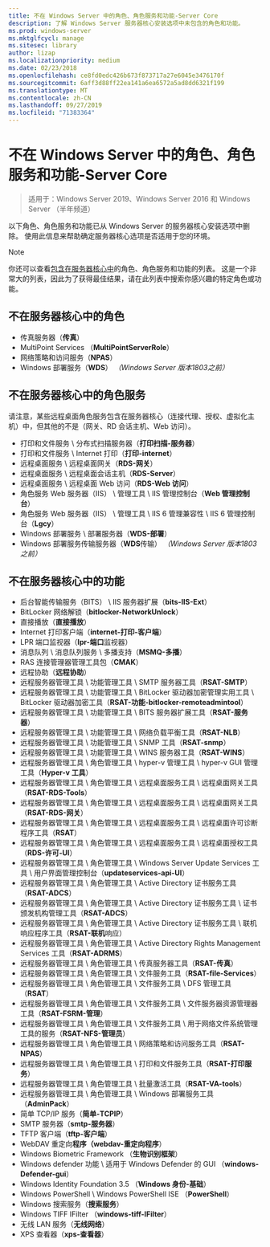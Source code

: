 ```yaml
---
title: 不在 Windows Server 中的角色、角色服务和功能-Server Core
description: 了解 Windows Server 服务器核心安装选项中未包含的角色和功能。
ms.prod: windows-server
ms.mktglfcycl: manage
ms.sitesec: library
author: lizap
ms.localizationpriority: medium
ms.date: 02/23/2018
ms.openlocfilehash: ce8fd0edc426b673f873717a27e6045e3476170f
ms.sourcegitcommit: 6aff3d88ff22ea141a6ea6572a5ad8dd6321f199
ms.translationtype: MT
ms.contentlocale: zh-CN
ms.lasthandoff: 09/27/2019
ms.locfileid: "71383364"
---
```

# <a name="roles-role-services-and-features-not-in-windows-server---server-core"></a>不在 Windows Server 中的角色、角色服务和功能-Server Core

> 适用于：Windows Server 2019、Windows Server 2016 和 Windows Server （半年频道）

以下角色、角色服务和功能已从 Windows Server 的服务器核心安装选项中删除。 使用此信息来帮助确定服务器核心选项是否适用于您的环境。

> [!NOTE]
> 你还可以查看[包含在服务器核心中](server-core-roles-and-services.md)的角色、角色服务和功能的列表。 这是一个非常大的列表，因此为了获得最佳结果，请在此列表中搜索你感兴趣的特定角色或功能。

## <a name="roles-not-in-server-core"></a>不在服务器核心中的角色

- 传真服务器（**传真**）
- MultiPoint Services （**MultiPointServerRole**）
- 网络策略和访问服务（**NPAS**）
- Windows 部署服务（**WDS**） *（Windows Server 版本1803之前）*

## <a name="role-services-not-in-server-core"></a>不在服务器核心中的角色服务
请注意，某些远程桌面角色服务包含在服务器核心（连接代理、授权、虚拟化主机）中，但其他的不是（网关、RD 会话主机、Web 访问）。

- 打印和文件服务 \ 分布式扫描服务器（**打印扫描-服务器**）
- 打印和文件服务 \ Internet 打印（**打印-internet**）
- 远程桌面服务 \ 远程桌面网关（**RDS-网关**）
- 远程桌面服务 \ 远程桌面会话主机（**RDS-Server**）
- 远程桌面服务 \ 远程桌面 Web 访问（**RDS-Web 访问**）
- 角色服务 Web 服务器（IIS） \ 管理工具 \ IIS 管理控制台（**Web 管理控制台**）
- 角色服务 Web 服务器（IIS） \ 管理工具 \ IIS 6 管理兼容性 \ IIS 6 管理控制台（**Lgcy**）
- Windows 部署服务 \ 部署服务器（**WDS-部署**）
- Windows 部署服务传输服务器（**WDS**传输） *（Windows Server 版本1803之前）*

## <a name="features-not-in-server-core"></a>不在服务器核心中的功能
- 后台智能传输服务（BITS） \ IIS 服务器扩展（**bits-IIS-Ext**）
- BitLocker 网络解锁（**bitlocker-NetworkUnlock**）
- 直接播放（**直接播放**）
- Internet 打印客户端（**internet-打印-客户端**）
- LPR 端口监视器（**lpr-端口**监视器）
- 消息队列 \ 消息队列服务 \ 多播支持（**MSMQ-多播**）
- RAS 连接管理器管理工具包（**CMAK**）
- 远程协助（**远程协助**）
- 远程服务器管理工具 \ 功能管理工具 \ SMTP 服务器工具（**RSAT-SMTP**）
- 远程服务器管理工具 \ 功能管理工具 \ BitLocker 驱动器加密管理实用工具 \ BitLocker 驱动器加密工具（**RSAT-功能-bitlocker-remoteadmintool**）
- 远程服务器管理工具 \ 功能管理工具 \ BITS 服务器扩展工具（**RSAT-服务器**）
- 远程服务器管理工具 \ 功能管理工具 \ 网络负载平衡工具（**RSAT-NLB**）
- 远程服务器管理工具 \ 功能管理工具 \ SNMP 工具（**RSAT-snmp**）
- 远程服务器管理工具 \ 功能管理工具 \ WINS 服务器工具（**RSAT-WINS**）
- 远程服务器管理工具 \ 角色管理工具 \ hyper-v 管理工具 \ hyper-v GUI 管理工具（**Hyper-v 工具**）
- 远程服务器管理工具 \ 角色管理工具 \ 远程桌面服务工具 \ 远程桌面网关工具（**RSAT-RDS-Tools**）
- 远程服务器管理工具 \ 角色管理工具 \ 远程桌面服务工具 \ 远程桌面网关工具（**RSAT-RDS-网关**）
- 远程服务器管理工具 \ 角色管理工具 \ 远程桌面服务工具 \ 远程桌面许可诊断程序工具（**RSAT**）
- 远程服务器管理工具 \ 角色管理工具 \ 远程桌面服务工具 \ 远程桌面授权工具（**RDS-许可-UI**）
- 远程服务器管理工具 \ 角色管理工具 \ Windows Server Update Services 工具 \ 用户界面管理控制台（**updateservices-api-UI**）
- 远程服务器管理工具 \ 角色管理工具 \ Active Directory 证书服务工具（**RSAT-ADCS**）
- 远程服务器管理工具 \ 角色管理工具 \ Active Directory 证书服务工具 \ 证书颁发机构管理工具（**RSAT-ADCS**）
- 远程服务器管理工具 \ 角色管理工具 \ Active Directory 证书服务工具 \ 联机响应程序工具（**RSAT-联机**响应）
- 远程服务器管理工具 \ 角色管理工具 \ Active Directory Rights Management Services 工具（**RSAT-ADRMS**）
- 远程服务器管理工具 \ 角色管理工具 \ 传真服务器工具（**RSAT-传真**）
- 远程服务器管理工具 \ 角色管理工具 \ 文件服务工具（**RSAT-file-Services**）
- 远程服务器管理工具 \ 角色管理工具 \ 文件服务工具 \ DFS 管理工具（**RSAT**）
- 远程服务器管理工具 \ 角色管理工具 \ 文件服务工具 \ 文件服务器资源管理器工具（**RSAT-FSRM-管理**）
- 远程服务器管理工具 \ 角色管理工具 \ 文件服务工具 \ 用于网络文件系统管理工具的服务（**RSAT-NFS-管理员**）
- 远程服务器管理工具 \ 角色管理工具 \ 网络策略和访问服务工具（**RSAT-NPAS**）
- 远程服务器管理工具 \ 角色管理工具 \ 打印和文件服务工具（**RSAT-打印服务**）
- 远程服务器管理工具 \ 角色管理工具 \ 批量激活工具（**RSAT-VA-tools**）
- 远程服务器管理工具 \ 角色管理工具 \ Windows 部署服务工具（**AdminPack**）
- 简单 TCP/IP 服务（**简单-TCPIP**）
- SMTP 服务器（**smtp-服务器**）
- TFTP 客户端（**tftp-客户端**）
- WebDAV 重定向**程序（webdav-重定向程序**）
- Windows Biometric Framework （**生物识别框架**）
- Windows defender 功能 \ 适用于 Windows Defender 的 GUI （**windows-Defender-gui**）
- Windows Identity Foundation 3.5 （**Windows 身份-基础**）
- Windows PowerShell \ Windows PowerShell ISE （**PowerShell**）
- Windows 搜索服务（**搜索服务**）
- Windows TIFF IFilter （**windows-tiff-IFilter**）
- 无线 LAN 服务（**无线网络**）
- XPS 查看器（**xps-查看器**）
